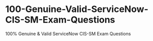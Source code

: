 # 100-Genuine-Valid-ServiceNow-CIS-SM-Exam-Questions
100% Genuine &amp; Valid ServiceNow CIS-SM Exam Questions
